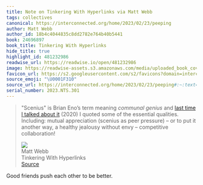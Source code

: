 ```yaml
---
title: Note on Tinkering With Hyperlinks via Matt Webb
tags: collectives
canonical: https://interconnected.org/home/2023/02/23/peeping
author: Matt Webb
author_id: 18b4c4044835c8dd2782e764b40b5441
book: 24696897
book_title: Tinkering With Hyperlinks
hide_title: true
highlight_id: 481232986
readwise_url: https://readwise.io/open/481232986
image: https://readwise-assets.s3.amazonaws.com/media/uploaded_book_covers/profile_265723/peeping.png
favicon_url: https://s2.googleusercontent.com/s2/favicons?domain=interconnected.org
source_emoji: "\U0001F310"
source_url: https://interconnected.org/home/2023/02/23/peeping#:~:text=%22Scenius%22%20is%20Brian,%E2%80%93%20competitive%20collaboration%21
serial_number: 2023.NTS.301
---
```

> "Scenius" is Brian Eno’s term meaning *communal genius* and [last time I talked about it](https://interconnected.org/home/2020/08/18/filtered_for_small_groups) (2020) I quoted some of the essential qualities. Including: mutual appreciation (scenius as peer pressure) – or to put it another way, a healthy jealousy without envy – competitive collaboration!
> <div class="quoteback-footer"><div class="quoteback-avatar"><img class="mini-favicon" src="https://s2.googleusercontent.com/s2/favicons?domain=interconnected.org"></div><div class="quoteback-metadata"><div class="metadata-inner"><span style="display:none">FROM:</span><div aria-label="Matt Webb" class="quoteback-author"> Matt Webb</div><div aria-label="Tinkering With Hyperlinks" class="quoteback-title"> Tinkering With Hyperlinks</div></div></div><div class="quoteback-backlink"><a target="_blank" aria-label="go to the full text of this quotation" rel="noopener" href="https://interconnected.org/home/2023/02/23/peeping#:~:text=%22Scenius%22%20is%20Brian,%E2%80%93%20competitive%20collaboration%21" class="quoteback-arrow"> Source</a></div></div>

Good friends push each other to be better.